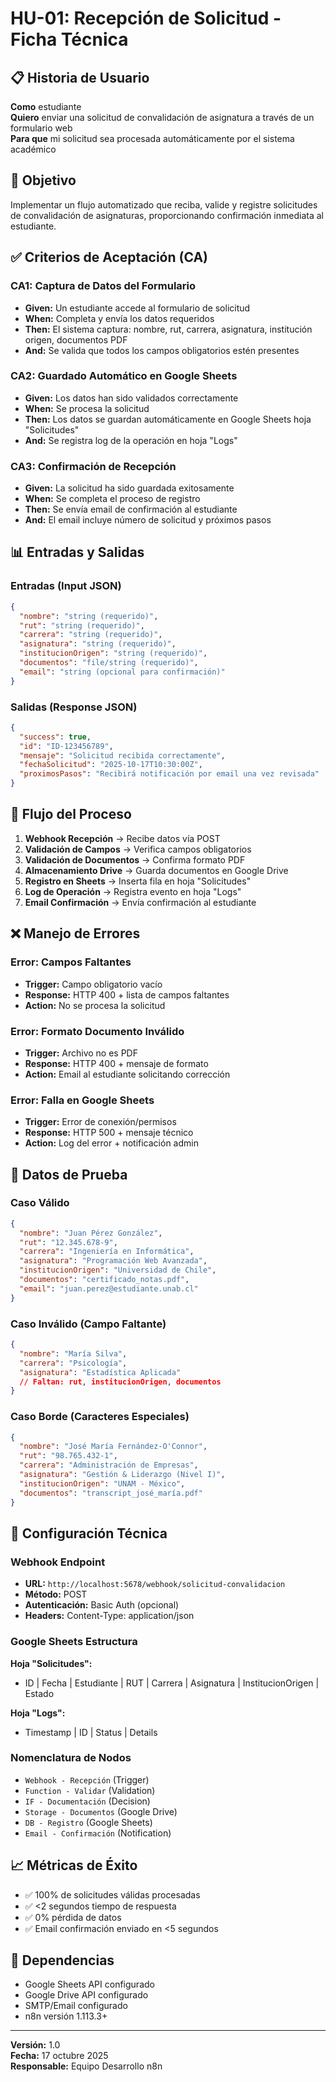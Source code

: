 # HU-01: Recepción de Solicitud - Ficha Técnica

## 📋 **Historia de Usuario**

**Como** estudiante  
**Quiero** enviar una solicitud de convalidación de asignatura a través de un formulario web  
**Para que** mi solicitud sea procesada automáticamente por el sistema académico  

## 🎯 **Objetivo**
Implementar un flujo automatizado que reciba, valide y registre solicitudes de convalidación de asignaturas, proporcionando confirmación inmediata al estudiante.

## ✅ **Criterios de Aceptación (CA)**

### **CA1: Captura de Datos del Formulario**
- **Given:** Un estudiante accede al formulario de solicitud
- **When:** Completa y envía los datos requeridos  
- **Then:** El sistema captura: nombre, rut, carrera, asignatura, institución origen, documentos PDF
- **And:** Se valida que todos los campos obligatorios estén presentes

### **CA2: Guardado Automático en Google Sheets**
- **Given:** Los datos han sido validados correctamente
- **When:** Se procesa la solicitud
- **Then:** Los datos se guardan automáticamente en Google Sheets hoja "Solicitudes"
- **And:** Se registra log de la operación en hoja "Logs"

### **CA3: Confirmación de Recepción**
- **Given:** La solicitud ha sido guardada exitosamente
- **When:** Se completa el proceso de registro
- **Then:** Se envía email de confirmación al estudiante
- **And:** El email incluye número de solicitud y próximos pasos

## 📊 **Entradas y Salidas**

### **Entradas (Input JSON)**
```json
{
  "nombre": "string (requerido)",
  "rut": "string (requerido)", 
  "carrera": "string (requerido)",
  "asignatura": "string (requerido)",
  "institucionOrigen": "string (requerido)",
  "documentos": "file/string (requerido)",
  "email": "string (opcional para confirmación)"
}
```

### **Salidas (Response JSON)**
```json
{
  "success": true,
  "id": "ID-123456789",
  "mensaje": "Solicitud recibida correctamente",
  "fechaSolicitud": "2025-10-17T10:30:00Z",
  "proximosPasos": "Recibirá notificación por email una vez revisada"
}
```

## 🔄 **Flujo del Proceso**

1. **Webhook Recepción** → Recibe datos vía POST
2. **Validación de Campos** → Verifica campos obligatorios
3. **Validación de Documentos** → Confirma formato PDF
4. **Almacenamiento Drive** → Guarda documentos en Google Drive  
5. **Registro en Sheets** → Inserta fila en hoja "Solicitudes"
6. **Log de Operación** → Registra evento en hoja "Logs"
7. **Email Confirmación** → Envía confirmación al estudiante

## ❌ **Manejo de Errores**

### **Error: Campos Faltantes**
- **Trigger:** Campo obligatorio vacío
- **Response:** HTTP 400 + lista de campos faltantes
- **Action:** No se procesa la solicitud

### **Error: Formato Documento Inválido**
- **Trigger:** Archivo no es PDF
- **Response:** HTTP 400 + mensaje de formato
- **Action:** Email al estudiante solicitando corrección

### **Error: Falla en Google Sheets**
- **Trigger:** Error de conexión/permisos
- **Response:** HTTP 500 + mensaje técnico
- **Action:** Log del error + notificación admin

## 🧪 **Datos de Prueba**

### **Caso Válido**
```json
{
  "nombre": "Juan Pérez González",
  "rut": "12.345.678-9",
  "carrera": "Ingeniería en Informática",
  "asignatura": "Programación Web Avanzada", 
  "institucionOrigen": "Universidad de Chile",
  "documentos": "certificado_notas.pdf",
  "email": "juan.perez@estudiante.unab.cl"
}
```

### **Caso Inválido (Campo Faltante)**
```json
{
  "nombre": "María Silva",
  "carrera": "Psicología",
  "asignatura": "Estadística Aplicada"
  // Faltan: rut, institucionOrigen, documentos
}
```

### **Caso Borde (Caracteres Especiales)**
```json
{
  "nombre": "José María Fernández-O'Connor",
  "rut": "98.765.432-1",
  "carrera": "Administración de Empresas",
  "asignatura": "Gestión & Liderazgo (Nivel I)",
  "institucionOrigen": "UNAM - México",
  "documentos": "transcript_josé_maría.pdf"
}
```

## 🔧 **Configuración Técnica**

### **Webhook Endpoint**
- **URL:** `http://localhost:5678/webhook/solicitud-convalidacion`
- **Método:** POST
- **Autenticación:** Basic Auth (opcional)
- **Headers:** Content-Type: application/json

### **Google Sheets Estructura**
**Hoja "Solicitudes":**
- ID | Fecha | Estudiante | RUT | Carrera | Asignatura | InstitucionOrigen | Estado

**Hoja "Logs":** 
- Timestamp | ID | Status | Details

### **Nomenclatura de Nodos**
- `Webhook - Recepción` (Trigger)
- `Function - Validar` (Validation)
- `IF - Documentación` (Decision)
- `Storage - Documentos` (Google Drive)
- `DB - Registro` (Google Sheets)
- `Email - Confirmación` (Notification)

## 📈 **Métricas de Éxito**
- ✅ 100% de solicitudes válidas procesadas
- ✅ <2 segundos tiempo de respuesta
- ✅ 0% pérdida de datos
- ✅ Email confirmación enviado en <5 segundos

## 🔗 **Dependencias**
- Google Sheets API configurado
- Google Drive API configurado  
- SMTP/Email configurado
- n8n versión 1.113.3+

---
**Versión:** 1.0  
**Fecha:** 17 octubre 2025  
**Responsable:** Equipo Desarrollo n8n